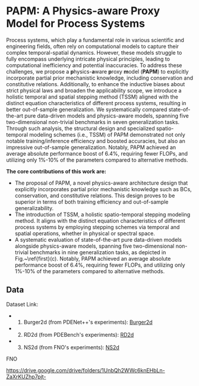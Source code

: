 # PAPM: A Physics-aware Proxy Model for Process Systems

Process systems, which play a fundamental role in various scientific and engineering fields, often rely on computational models to capture their complex temporal-spatial dynamics.
However, these models struggle to fully encompass underlying intricate physical principles, leading to computational inefficiency and potential inaccuracies.
To address these challenges, we propose a **p**hysics-**a**ware **p**roxy **m**odel (**PAPM**) to explicitly incorporate partial prior mechanistic knowledge, including conservation and constitutive relations.
Additionally, to enhance the inductive biases about strict physical laws and broaden the applicability scope, we introduce a holistic temporal and spatial stepping method (TSSM) aligned with the distinct equation characteristics of different process systems, resulting in better out-of-sample generalization.
We systematically compared state-of-the-art pure data-driven models and physics-aware models, spanning five two-dimensional non-trivial benchmarks in seven generalization tasks. 
Through such analysis, the structural design and specialized spatio-temporal modeling schemes (i.e., TSSM) of PAPM demonstrated not only notable training/inference efficiency and boosted accuracies, but also an impressive out-of-sample generalization.
Notably, PAPM achieved an average absolute performance boost of 6.4\%, requiring fewer FLOPs, and utilizing only 1\%-10\% of the parameters compared to alternative methods.

**The core contributions of this work are:**
- The proposal of PAPM, a novel physics-aware architecture design that explicitly incorporates partial prior mechanistic knowledge such as BCs, conservation, and constitutive relations. This design proves to be superior in terms of both training efficiency and out-of-sample generalizability.
- The introduction of TSSM, a holistic spatio-temporal stepping modeling method. It aligns with the distinct equation characteristics of different process systems by employing stepping schemes via temporal and spatial operations, whether in physical or spectral space.
- A systematic evaluation of state-of-the-art pure data-driven models alongside physics-aware models, spanning five two-dimensional non-trivial benchmarks in nine generalization tasks, as depicted in Fig.~\ref{first}(c). Notably, PAPM achieved an average absolute performance boost of 6.4\%, requiring fewer FLOPs, and utilizing only 1\%-10\% of the parameters compared to alternative methods.
  
## Data

Dataset Link:
- 1. Burger2d (from PDENet++'s experiments): [Burger2d]()
- 2. RD2d (from PDEBench's experiments): [RD2d](https://darus.uni-stuttgart.de/file.xhtml?fileId=133017&version=5.0)
- 3. NS2d (from FNO's experiments):  [NS2d](https://drive.google.com/drive/folders/1UnbQh2WWc6knEHbLn-ZaXrKUZhp7pjt-)

FNO

https://drive.google.com/drive/folders/1UnbQh2WWc6knEHbLn-ZaXrKUZhp7pjt-

